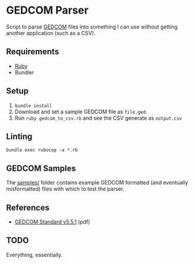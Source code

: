 # GEDCOM Parser

Script to parse [GEDCOM](https://en.wikipedia.org/wiki/GEDCOM) files into something I can use without getting another application (such as a CSV).

## Requirements

- [Ruby](./.ruby-version)
- Bundler

## Setup

1. `bundle install`
1. Download and set a sample GEDCOM file as `file.ged`.
1. Run `ruby gedcom_to_csv.rb` and see the CSV generate as `output.csv`

## Linting

`bundle exec rubocop -a *.rb`

## GEDCOM Samples

The [samples/](./samples/) folder contains example GEDCOM formatted (and eventually misformatted) files with which to test the parser.

## References

- [GEDCOM Standard v5.5.1](https://edge.fscdn.org/assets/img/documents/ged551-5bac5e57fe88dd37df0e153d9c515335.pdf) (pdf)

## TODO

Everything, essentially.
